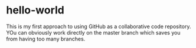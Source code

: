 hello-world
===========

This is my first approach to using GitHub as a collaborative code repository.
YOu can obviously work directly on the master branch which saves you from having too many branches.

